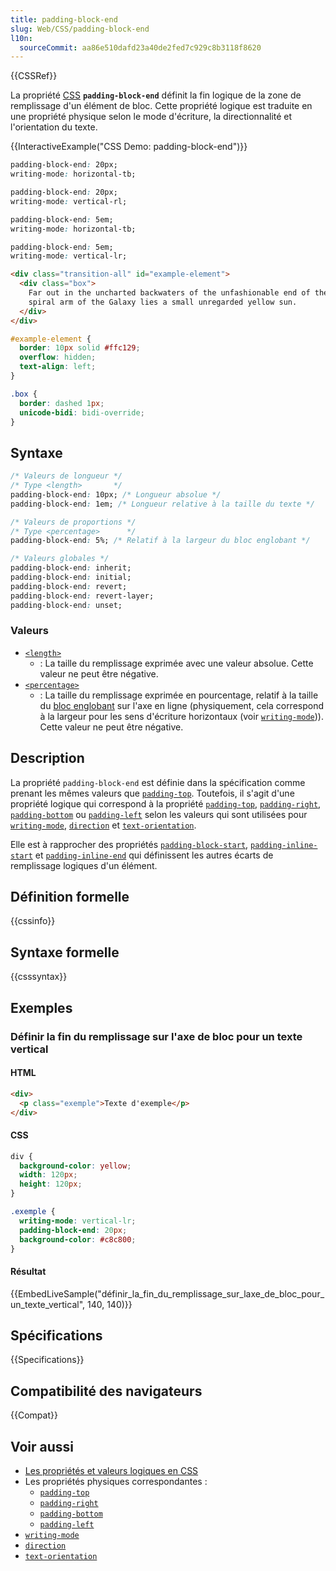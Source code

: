 ```yaml
---
title: padding-block-end
slug: Web/CSS/padding-block-end
l10n:
  sourceCommit: aa86e510dafd23a40de2fed7c929c8b3118f8620
---
```


{{CSSRef}}

La propriété [CSS](/fr/docs/Web/CSS) **`padding-block-end`** définit la fin logique de la zone de remplissage d'un élément de bloc. Cette propriété logique est traduite en une propriété physique selon le mode d'écriture, la directionnalité et l'orientation du texte.

{{InteractiveExample("CSS Demo: padding-block-end")}}

```css interactive-example-choice
padding-block-end: 20px;
writing-mode: horizontal-tb;
```

```css interactive-example-choice
padding-block-end: 20px;
writing-mode: vertical-rl;
```

```css interactive-example-choice
padding-block-end: 5em;
writing-mode: horizontal-tb;
```

```css interactive-example-choice
padding-block-end: 5em;
writing-mode: vertical-lr;
```

```html interactive-example
<div class="transition-all" id="example-element">
  <div class="box">
    Far out in the uncharted backwaters of the unfashionable end of the western
    spiral arm of the Galaxy lies a small unregarded yellow sun.
  </div>
</div>
```

```css interactive-example
#example-element {
  border: 10px solid #ffc129;
  overflow: hidden;
  text-align: left;
}

.box {
  border: dashed 1px;
  unicode-bidi: bidi-override;
}
```

## Syntaxe

```css
/* Valeurs de longueur */
/* Type <length>       */
padding-block-end: 10px; /* Longueur absolue */
padding-block-end: 1em; /* Longueur relative à la taille du texte */

/* Valeurs de proportions */
/* Type <percentage>      */
padding-block-end: 5%; /* Relatif à la largeur du bloc englobant */

/* Valeurs globales */
padding-block-end: inherit;
padding-block-end: initial;
padding-block-end: revert;
padding-block-end: revert-layer;
padding-block-end: unset;
```

### Valeurs

- [`<length>`](/fr/docs/Web/CSS/length)
  - : La taille du remplissage exprimée avec une valeur absolue. Cette valeur ne peut être négative.
- [`<percentage>`](/fr/docs/Web/CSS/percentage)
  - : La taille du remplissage exprimée en pourcentage, relatif à la taille du [bloc englobant](/fr/docs/Web/CSS/Containing_block) sur l'axe en ligne (physiquement, cela correspond à la largeur pour les sens d'écriture horizontaux (voir [`writing-mode`](/fr/docs/Web/CSS/writing-mode))). Cette valeur ne peut être négative.

## Description

La propriété `padding-block-end` est définie dans la spécification comme prenant les mêmes valeurs que [`padding-top`](/fr/docs/Web/CSS/padding-top). Toutefois, il s'agit d'une propriété logique qui correspond à la propriété [`padding-top`](/fr/docs/Web/CSS/padding-top), [`padding-right`](/fr/docs/Web/CSS/padding-right), [`padding-bottom`](/fr/docs/Web/CSS/padding-bottom) ou [`padding-left`](/fr/docs/Web/CSS/padding-left) selon les valeurs qui sont utilisées pour [`writing-mode`](/fr/docs/Web/CSS/writing-mode), [`direction`](/fr/docs/Web/CSS/direction) et [`text-orientation`](/fr/docs/Web/CSS/text-orientation).

Elle est à rapprocher des propriétés [`padding-block-start`](/fr/docs/Web/CSS/padding-block-start), [`padding-inline-start`](/fr/docs/Web/CSS/padding-inline-start) et [`padding-inline-end`](/fr/docs/Web/CSS/padding-inline-end) qui définissent les autres écarts de remplissage logiques d'un élément.

## Définition formelle

{{cssinfo}}

## Syntaxe formelle

{{csssyntax}}

## Exemples

### Définir la fin du remplissage sur l'axe de bloc pour un texte vertical

#### HTML

```html
<div>
  <p class="exemple">Texte d'exemple</p>
</div>
```

#### CSS

```css
div {
  background-color: yellow;
  width: 120px;
  height: 120px;
}

.exemple {
  writing-mode: vertical-lr;
  padding-block-end: 20px;
  background-color: #c8c800;
}
```

#### Résultat

{{EmbedLiveSample("définir_la_fin_du_remplissage_sur_laxe_de_bloc_pour_un_texte_vertical", 140, 140)}}

## Spécifications

{{Specifications}}

## Compatibilité des navigateurs

{{Compat}}

## Voir aussi

- [Les propriétés et valeurs logiques en CSS](/fr/docs/Web/CSS/CSS_logical_properties_and_values)
- Les propriétés physiques correspondantes&nbsp;:
  - [`padding-top`](/fr/docs/Web/CSS/padding-top)
  - [`padding-right`](/fr/docs/Web/CSS/padding-right)
  - [`padding-bottom`](/fr/docs/Web/CSS/padding-bottom)
  - [`padding-left`](/fr/docs/Web/CSS/padding-left)
- [`writing-mode`](/fr/docs/Web/CSS/writing-mode)
- [`direction`](/fr/docs/Web/CSS/direction)
- [`text-orientation`](/fr/docs/Web/CSS/text-orientation)
